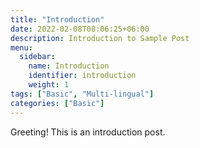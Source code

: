```yaml
---
title: "Introduction"
date: 2022-02-08T08:06:25+06:00
description: Introduction to Sample Post
menu:
  sidebar:
    name: Introduction
    identifier: introduction
    weight: 1
tags: ["Basic", "Multi-lingual"]
categories: ["Basic"]
---
```


Greeting! This is an introduction post.  
